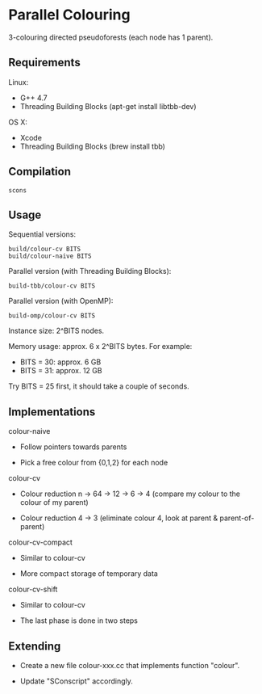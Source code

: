 Parallel Colouring
==================

3-colouring directed pseudoforests (each node has 1 parent).


Requirements
------------

Linux:

- G++ 4.7
- Threading Building Blocks (apt-get install libtbb-dev)

OS X:

- Xcode
- Threading Building Blocks (brew install tbb)


Compilation
-----------

    scons


Usage
-----

Sequential versions:

    build/colour-cv BITS
    build/colour-naive BITS

Parallel version (with Threading Building Blocks):

    build-tbb/colour-cv BITS

Parallel version (with OpenMP):

    build-omp/colour-cv BITS

Instance size: 2^BITS nodes.

Memory usage: approx. 6 x 2^BITS bytes. For example:

- BITS = 30: approx. 6 GB
- BITS = 31: approx. 12 GB

Try BITS = 25 first, it should take a couple of seconds.


Implementations
---------------

colour-naive

- Follow pointers towards parents

- Pick a free colour from {0,1,2} for each node

colour-cv

- Colour reduction n -> 64 -> 12 -> 6 -> 4
  (compare my colour to the colour of my parent)

- Colour reduction 4 -> 3
  (eliminate colour 4, look at parent & parent-of-parent)

colour-cv-compact

- Similar to colour-cv

- More compact storage of temporary data

colour-cv-shift

- Similar to colour-cv

- The last phase is done in two steps


Extending
---------

- Create a new file colour-xxx.cc that implements function "colour".

- Update "SConscript" accordingly.
